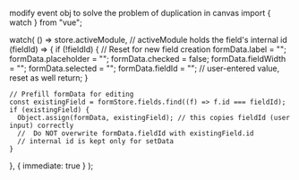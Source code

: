 modify event obj to solve the problem of duplication in canvas
import { watch } from "vue";

watch(
() => store.activeModule, // activeModule holds the field's internal id
(fieldId) => {
if (!fieldId) {
// Reset for new field creation
formData.label = "";
formData.placeholder = "";
formData.checked = false;
formData.fieldWidth = "";
formData.selected = "";
formData.fieldId = ""; // user-entered value, reset as well
return;
}

    // Prefill formData for editing
    const existingField = formStore.fields.find((f) => f.id === fieldId);
    if (existingField) {
      Object.assign(formData, existingField); // this copies fieldId (user input) correctly
      //  Do NOT overwrite formData.fieldId with existingField.id
      // internal id is kept only for setData
    }

},
{ immediate: true }
);
